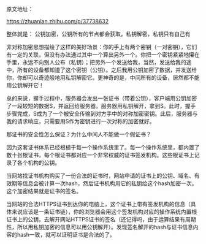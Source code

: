 原文地址：

https://zhuanlan.zhihu.com/p/37738632

整体就是：
公钥加密，公钥所有的节点都会获取，私钥解密，私钥只有自己有

非对称加密思想描绘了这样的美好场景：你的手上有两个密钥（一对密钥），它们有一定的关联，但没有办法通过其中一个算出另外一个。你把一个密钥紧紧地攥在手里，永远不向别人公布（私钥）；把另外一个发送给我，当然，发送给我的途中，所有的设备都知道了这个密钥（公钥）。之后我用公钥加密了数据，并发送给你，你却可以奇迹般地用私钥解密它。更神奇的是，中间所有的设备，居然都不能用公钥解开它！

总的来说，握手过程中，服务器会发出一张证书（带着公钥），客户端用公钥加密了一段较短的数据S，并返回给服务器。服务器用私钥解开，拿到S。此时，握手步骤完成，S成为了一个被安全传输到对方手中的对称加密密钥。此后，服务器与我的请求响应，只需要用S作为密钥进行一次对称的加密就好。

那证书的安全性怎么保证？为什么中间人不能做一个假证书？

因为这套证书体系已经根植于每一个操作系统里了。每一个操作系统里，都内置了数十张根证书，每个根证书都对应一个非常权威的证书签发机构。这些根证书上记录了各个机构的公钥。

当网站找证书机构购买了一份合法的证书时，网站申请的证书上的公钥、域名、有效期等信息会被计算一次hash，然后证书机构用它的私钥给这个hash加密一次。这个加密结果就是证书的签名。

当网站的合法HTTPS证书到达你的电脑上，这个证书上带有签发机构的信息（具体来说应该是一条证书链），你的浏览器会用这个签发机构对应的操作系统内置根证书上的公钥，去解开网站HTTPS证书的签名（还记得吗，由于运算结果有周期性，所以用私钥加密的信息可以用公钥解开）。发现签名解开的hash与证书信息内容的hash一致，就可以证明证书是合法的了。

